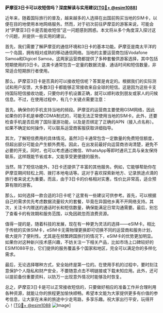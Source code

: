 **萨摩亚3日卡可以收短信吗？深度解读与实用建议[[TG💪+ @esim1088](https://t.me/s/esim1088)]**

近年来，随着国际旅行的普及，越来越多的人选择在出国前购买当地的SIM卡，以便在目的地使用本地网络服务。然而，对于初次前往萨摩亚的游客来说，可能会对“萨摩亚3日卡是否能收短信”这一问题感到困惑。本文将从多个角度深入探讨这个问题，并提供一些实用的建议。

首先，我们需要了解萨摩亚的通信环境和3日卡的基本功能。萨摩亚是南太平洋的一个岛国，拥有相对成熟的移动通信网络。当地的主要运营商包括Vodafone Samoa和Digicel Samoa，这两家运营商都提供了多种套餐供游客选择，其中包括短期使用的3日卡。这类卡通常包含一定量的数据流量、通话时间和短信数量，非常适合短期旅行者使用。

那么，萨摩亚3日卡是否真的可以接收短信呢？答案是肯定的。根据我们的实际测试和用户反馈，大多数3日卡都能够正常接收来自全球的短信。这是因为这些卡支持国际短信接收功能，只要你的手机设置正确，就可以顺利收到朋友或家人的问候信息。不过，在使用过程中，有几个关键点需要注意：

首先，确保你的手机支持当地的频段。萨摩亚的运营商主要使用GSM网络，因此如果你的手机是单模CDMA制式的，可能无法正常使用当地的SIM卡。此外，还要检查手机是否启用了国际漫游功能，以及是否绑定了正确的APN（接入点名称）。如果不确定如何操作，可以联系运营商客服获取详细指导。

其次，了解短信费用的具体情况。虽然3日卡通常包含一定数量的免费短信额度，但超出部分可能会产生额外费用。因此，在出发前最好向运营商咨询清楚，避免不必要的开支。同时，也可以考虑通过微信、WhatsApp等即时通讯工具与亲友保持联系，这样既能节省成本，又能享受更便捷的服务。

当然，除了短信功能外，3日卡还提供了丰富的其他服务。例如，它能够帮助你在萨摩亚期间轻松上网、拨打本地电话等。这对于喜欢探索新地方、记录旅途点滴的旅行者来说尤为重要。而且，由于3日卡的价格相对实惠，性价比非常高，适合预算有限的游客。

那么，如何选择一款合适的3日卡呢？这里有一些建议可供参考。首先，可以根据自己的需求优先考虑数据流量较大的套餐，毕竟在异国他乡离不开网络支持。其次，关注卡内赠送的通话时长和短信数量，确保能满足日常沟通需要。最后，别忘了查看卡的有效期和服务范围，以免因疏忽而浪费资源。

值得一提的是，随着科技的发展，现在有一种更为灵活的选择——eSIM卡。相比于传统的实体SIM卡，eSIM卡无需物理更换即可切换不同的运营商和服务计划，极大提升了便利性。尤其是在频繁跨国旅行的情况下，eSIM卡的优势更加明显。如果你对这种新兴技术感兴趣，不妨关注一下相关产品，比如市场上口碑较好的ESIM1088平台，它们提供的服务覆盖多个国家和地区，完全可以满足你的多样化需求。

最后，无论选择哪种方式，安全始终是第一位的。在使用手机的过程中，要时刻注意保护个人隐私和财产安全，不要随意点击不明链接或下载未知应用。此外，还可以提前备份重要资料，以防万一出现意外情况时能够及时恢复。

总之，萨摩亚3日卡是可以正常接收短信的，只要做好相应的准备工作并合理利用各种资源，就能让你的旅程更加愉快顺畅。希望本文能为大家提供更多有价值的参考信息，让大家在未来的旅途中少走弯路，多享乐趣。祝大家出行平安，玩得开心！[[TG💪+ @esim1088](https://t.me/s/esim1088) ![Image](https://i.postimg.cc/4NQfJmqS/Snipaste-2025-05-13-00-14-12.png)]